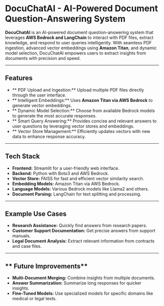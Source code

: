 # DocuChatAI - AI-Powered Document Question-Answering System

**DocuChatAI** is an AI-powered document question-answering system that leverages **AWS Bedrock and LangChain** to interact with PDF files, extract knowledge, and respond to user queries intelligently. With seamless PDF ingestion, advanced vector embeddings using **Amazon Titan**, and dynamic model selection, DocuChatAI empowers users to extract insights from documents with precision and speed.

---

## Features
- ** PDF Upload and Ingestion:** Upload multiple PDF files directly through the user interface.  
- ** Intelligent Embeddings:** Uses **Amazon Titan via AWS Bedrock** to generate vector embeddings.  
- ** Dynamic Model Selection:** Choose from available Bedrock models to generate the most accurate responses.  
- ** Smart Query Answering:** Provides concise and relevant answers to user questions by leveraging vector stores and embeddings.  
- ** Vector Store Management:** Efficiently updates vectors with new data to enhance response accuracy.  

---

## Tech Stack
- **Frontend:** Streamlit for a user-friendly web interface.  
- **Backend:** Python with Boto3 and AWS Bedrock.  
- **Vector Store:** FAISS for fast and efficient vector similarity search.  
- **Embedding Models:** Amazon Titan via AWS Bedrock.  
- **Language Models:** Various Bedrock models like Llama2 and others.  
- **Document Parsing:** LangChain for text splitting and processing.  

---

## Example Use Cases
- **Research Assistance:** Quickly find answers from research papers.  
- **Customer Support Documentation:** Get precise answers from support manuals.  
- **Legal Document Analysis:** Extract relevant information from contracts and case files.  

---

## ** Future Improvements**
- **Multi-Document Merging:** Combine insights from multiple documents.  
- **Answer Summarization:** Summarize long responses for quicker insights.  
- **Fine-Tuned Models:** Use specialized models for specific domains like medical or legal texts.  
